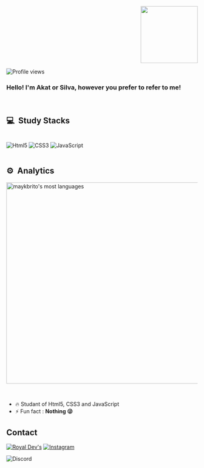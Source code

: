 <p align="right"><img id="Killua-Inicio" src="https://www.pngplay.com/wp-content/uploads/12/Killua-Zoldyck-PNG-Free-File-Download.png" width="150" height="150"></p><p align="left"> <img src="https://komarev.com/ghpvc/?username=DevAkat&color=blue" alt="Profile views" /> </p>

### Hello! I'm Akat or Silva, however you prefer to refer to me!
</br>

## 💻 &nbsp;Study Stacks

<div style="display: inline_block"></br>
    <img align="center" alt="Html5" src="https://img.shields.io/badge/HTML-239120?style=for-the-badge&logo=html5&logoColor=white">
    <img align="center" alt="CSS3" src="https://img.shields.io/badge/CSS3-1572B6?style=for-the-badge&logo=css3&logoColor=white">
    <img align="center" alt="JavaScript" src="https://img.shields.io/badge/JavaScript-F7DF1E?style=for-the-badge&logo=javascript&logoColor=black">
</div>
</br>


## ⚙️ &nbsp;Analytics

<p align="left">
<img width="530em" src="https://github-readme-stats.vercel.app/api/top-langs/?username=DevAkat&layout=compact&theme=tokyonight" alt="maykbrito's most languages"/>
</p>

</br>

- 🔥 Studant of Html5, CSS3 and JavaScript
- ⚡ Fun fact : **Nothing 😜**

## Contact

[![Royal Dev's](https://img.shields.io/badge/Royal_Dev's-7289DA?style=for-the-badge&logo=Discord&logoColor=white)](https://discord.gg/JjreqpS29G)
[![Instagram](https://img.shields.io/badge/Akat.js-E4405F?style=for-the-badge&logo=instagram&logoColor=white)](https://www.instagram.com/akat.js/)

<div style="display: inline_block">
    <img align="center" alt="Discord" src="https://img.shields.io/badge/Akat [5189]-7289DA?style=for-the-badge&logo=Discord&logoColor=white" cursor="normal">
</div>

